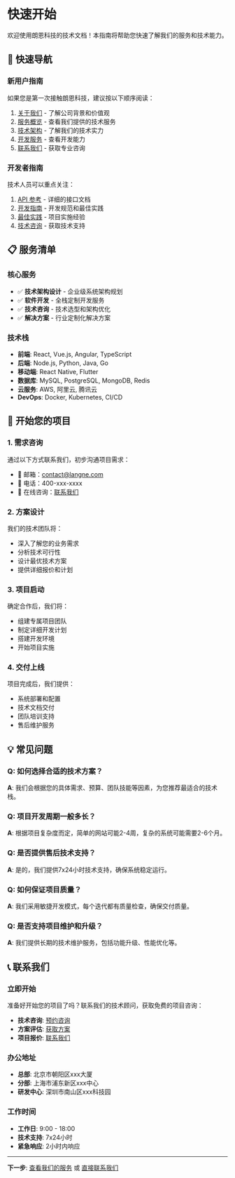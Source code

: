 # 快速开始

欢迎使用朗恩科技的技术文档！本指南将帮助您快速了解我们的服务和技术能力。

## 🚀 快速导航

### 新用户指南
如果您是第一次接触朗恩科技，建议按以下顺序阅读：

1. [关于我们](/about) - 了解公司背景和价值观
2. [服务概览](../services/) - 查看我们提供的技术服务
3. [技术架构](../services/architecture) - 了解我们的技术实力
4. [开发服务](../services/development) - 查看开发能力
5. [联系我们](../contact) - 获取专业咨询

### 开发者指南
技术人员可以重点关注：

1. [API 参考](../api-examples) - 详细的接口文档
2. [开发指南](../markdown-examples) - 开发规范和最佳实践
3. [最佳实践](./best-practices) - 项目实施经验
4. [技术咨询](../services/consulting) - 获取技术支持

## 📋 服务清单

### 核心服务
- ✅ **技术架构设计** - 企业级系统架构规划
- ✅ **软件开发** - 全栈定制开发服务
- ✅ **技术咨询** - 技术选型和架构优化
- ✅ **解决方案** - 行业定制化解决方案

### 技术栈
- **前端**: React, Vue.js, Angular, TypeScript
- **后端**: Node.js, Python, Java, Go
- **移动端**: React Native, Flutter
- **数据库**: MySQL, PostgreSQL, MongoDB, Redis
- **云服务**: AWS, 阿里云, 腾讯云
- **DevOps**: Docker, Kubernetes, CI/CD

## 🎯 开始您的项目

### 1. 需求咨询
通过以下方式联系我们，初步沟通项目需求：
- 📧 邮箱：contact@langne.com
- 📱 电话：400-xxx-xxxx
- 💬 在线咨询：[联系我们](../contact)

### 2. 方案设计
我们的技术团队将：
- 深入了解您的业务需求
- 分析技术可行性
- 设计最优技术方案
- 提供详细报价和计划

### 3. 项目启动
确定合作后，我们将：
- 组建专属项目团队
- 制定详细开发计划
- 搭建开发环境
- 开始项目实施

### 4. 交付上线
项目完成后，我们提供：
- 系统部署和配置
- 技术文档交付
- 团队培训支持
- 售后维护服务

## 💡 常见问题

### Q: 如何选择合适的技术方案？
**A**: 我们会根据您的具体需求、预算、团队技能等因素，为您推荐最适合的技术栈。

### Q: 项目开发周期一般多长？
**A**: 根据项目复杂度而定，简单的网站可能2-4周，复杂的系统可能需要2-6个月。

### Q: 是否提供售后技术支持？
**A**: 是的，我们提供7x24小时技术支持，确保系统稳定运行。

### Q: 如何保证项目质量？
**A**: 我们采用敏捷开发模式，每个迭代都有质量检查，确保交付质量。

### Q: 是否支持项目维护和升级？
**A**: 我们提供长期的技术维护服务，包括功能升级、性能优化等。

## 📞 联系我们

### 立即开始
准备好开始您的项目了吗？联系我们的技术顾问，获取免费的项目咨询：

- **技术咨询**: [预约咨询](../services/consulting)
- **方案评估**: [获取方案](../services/solutions)
- **项目报价**: [联系我们](../contact)

### 办公地址
- **总部**: 北京市朝阳区xxx大厦
- **分部**: 上海市浦东新区xxx中心
- **研发中心**: 深圳市南山区xxx科技园

### 工作时间
- **工作日**: 9:00 - 18:00
- **技术支持**: 7x24小时
- **紧急响应**: 2小时内响应

---

**下一步**: [查看我们的服务](../services/) 或 [直接联系我们](../contact)